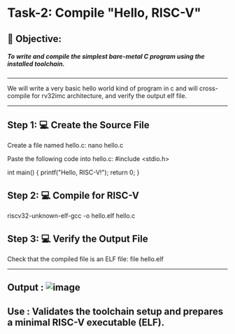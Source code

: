 # Task-2: Compile "Hello, RISC-V"

## 🎯 Objective:
##### To write and compile the simplest bare-metal C program using the installed toolchain.
---

We will write a very basic hello world kind of program in c and will cross-compile for rv32imc architecture, and verify the output elf file.

---
## Step 1: 💻 Create the Source File

Create a file named hello.c:
nano hello.c

Paste the following code into hello.c:
#include <stdio.h>

int main()
{
    printf("Hello, RISC-V!");
    return 0;
}


## Step 2: 💻  Compile for RISC-V
riscv32-unknown-elf-gcc -o hello.elf hello.c

## Step 3: 💻 Verify the Output File
Check that the compiled file is an ELF file:
file hello.elf

---- 

## Output : ![image](https://github.com/user-attachments/assets/5440739d-ac77-4f7e-914e-3849dd9679aa)

## Use : Validates the toolchain setup and prepares a minimal RISC-V executable (ELF).






